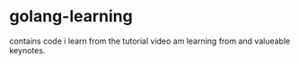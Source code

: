 # golang-learning
contains code i learn from the tutorial video am learning from and valueable keynotes.
